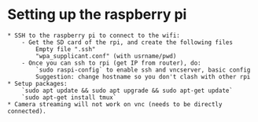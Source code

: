 Setting up the raspberry pi
===========================

    * SSH to the raspberry pi to connect to the wifi:
        - Get the SD card of the rpi, and create the following files
            Empty file ".ssh"
            "wpa_supplicant.conf" (with usrname/pwd)
        - Once you can ssh to rpi (get IP from router), do:
            `sudo raspi-config` to enable ssh and vncserver, basic config
            Suggestion: change hostname so you don't clash with other rpi
    * Setup packages:
        `sudo apt update && sudo apt upgrade && sudo apt-get update`
        `sudo apt-get install tmux`
    * Camera streaming will not work on vnc (needs to be directly connected).
